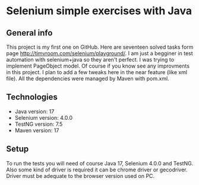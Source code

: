 # Selenium simple exercises with Java

## General info
This project is my first one on GitHub. Here are seventeen solved tasks form page http://timvroom.com/selenium/playground/. 
I am just a begginer in test automation with selenium+java so they aren't perfect. I was trying to implement PageObject model. 
Of course if you know see any improvments in this project. I plan to add a few tweaks here in the near feature (like xml file). 
All the dependencies were managed by Maven with pom.xml.
## Technologies
* Java version: 17
* Selenium version: 4.0.0
* TestNG version: 7.5
* Maven version: 17

## Setup
To run the tests you will need of course Java 17, Selenium 4.0.0 and TestNG. 
Also some kind of driver is required it can be chrome driver or gecodriver. 
Driver must be adequate to the browser version used on PC.

